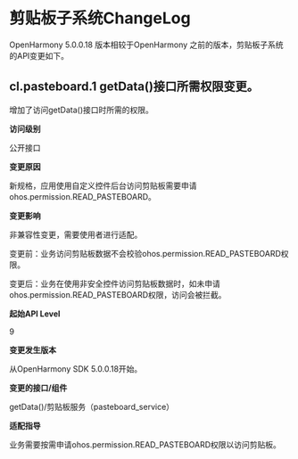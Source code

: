 # 剪贴板子系统ChangeLog

OpenHarmony 5.0.0.18 版本相较于OpenHarmony 之前的版本，剪贴板子系统的API变更如下。

## cl.pasteboard.1 getData()接口所需权限变更。

增加了访问getData()接口时所需的权限。

**访问级别**

公开接口

**变更原因** 

新规格，应用使用自定义控件后台访问剪贴板需要申请ohos.permission.READ_PASTEBOARD。

**变更影响**

非兼容性变更，需要使用者进行适配。

变更前：业务访问剪贴板数据不会校验ohos.permission.READ_PASTEBOARD权限。

变更后：业务在使用非安全控件访问剪贴板数据时，如未申请ohos.permission.READ_PASTEBOARD权限，访问会被拦截。

**起始API Level** 

9

**变更发生版本**

从OpenHarmony SDK 5.0.0.18开始。

**变更的接口/组件**

getData()/剪贴板服务（pasteboard_service）

**适配指导**

业务需要按需申请ohos.permission.READ_PASTEBOARD权限以访问剪贴板。